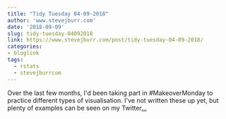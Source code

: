 ```yaml
---
title: "Tidy Tuesday 04-09-2018"
author: 'www.stevejburr.com'
date: '2018-09-09'
slug: tidy-tuesday-04092018
link: https://www.stevejburr.com/post/tidy-tuesday-04-09-2018/
categories:
- bloglink
tags:
  - rstats
  - stevejburrcom
---
```


Over the last few months, I'd been taking part in #MakeoverMonday to practice different types of visualisation. I've not written these up yet, but plenty of examples can be seen on my Twitter[... <i class="fas fa-external-link-alt"></i>](https://www.stevejburr.com/post/tidy-tuesday-04-09-2018/)

